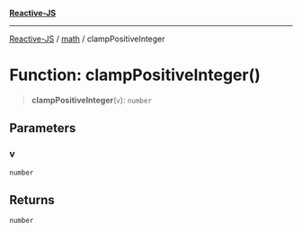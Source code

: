 [**Reactive-JS**](../../README.md)

***

[Reactive-JS](../../README.md) / [math](../README.md) / clampPositiveInteger

# Function: clampPositiveInteger()

> **clampPositiveInteger**(`v`): `number`

## Parameters

### v

`number`

## Returns

`number`
